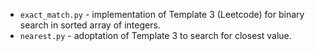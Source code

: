 - `exact_match.py` - implementation of Template 3 (Leetcode) for binary search in sorted array of integers.
- `nearest.py` - adoptation of Template 3 to search for closest value.

